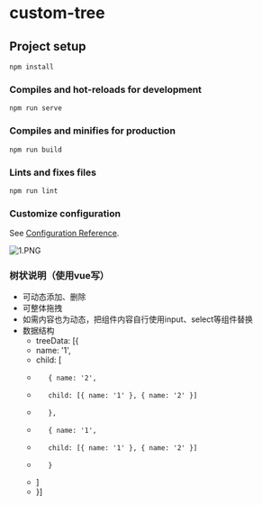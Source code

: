 # custom-tree

## Project setup
```
npm install
```

### Compiles and hot-reloads for development
```
npm run serve
```

### Compiles and minifies for production
```
npm run build
```

### Lints and fixes files
```
npm run lint
```

### Customize configuration
See [Configuration Reference](https://cli.vuejs.org/config/).


![1.PNG](./src/assets "1")
### 树状说明（使用vue写）
+ 可动态添加、删除
+ 可整体拖拽
+ 如需内容也为动态，把组件内容自行使用input、select等组件替换
+ 数据结构
  - treeData: [{
  -    name: '1',
  -    child: [
  -        { name: '2',
  -        child: [{ name: '1' }, { name: '2' }]
  -        },
  -        { name: '1',
  -        child: [{ name: '1' }, { name: '2' }]
  -        }
  -    ]
  - }]
